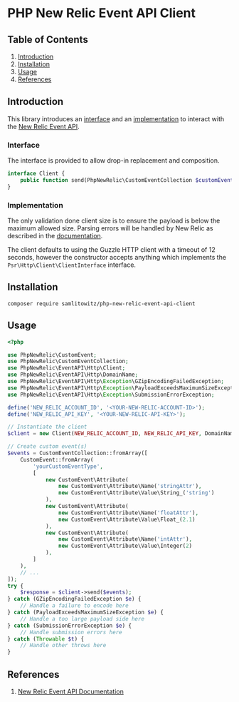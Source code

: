 # PHP New Relic Event API Client

## Table of Contents

1. [Introduction](#introduction)
2. [Installation](#installation)
3. [Usage](#usage)
4. [References](#references)

## Introduction

This library introduces an [interface](src/EventAPI/Client.php) and an [implementation](src/EventAPI/Http/Client.php) to
interact with the [New Relic Event API][1].

### Interface

The interface is provided to allow drop-in replacement and composition.

```php
interface Client {
	public function send(PhpNewRelic\CustomEventCollection $customEvents): PhpNewRelic\EventAPI\Http\Response;
}
```

### Implementation

The only validation done client size is to ensure the payload is below the maximum allowed size.
Parsing errors will be handled by New Relic as described in the [documentation][2].

The client defaults to using the Guzzle HTTP client with a timeout of 12 seconds, however the constructor accepts
anything which implements the `Psr\Http\Client\ClientInterface` interface.

## Installation

```shell
composer require samlitowitz/php-new-relic-event-api-client
```

## Usage

```php
<?php

use PhpNewRelic\CustomEvent;
use PhpNewRelic\CustomEventCollection;
use PhpNewRelic\EventAPI\Http\Client;
use PhpNewRelic\EventAPI\Http\DomainName;
use PhpNewRelic\EventAPI\Http\Exception\GZipEncodingFailedException;
use PhpNewRelic\EventAPI\Http\Exception\PayloadExceedsMaximumSizeException;
use PhpNewRelic\EventAPI\Http\Exception\SubmissionErrorException;

define('NEW_RELIC_ACCOUNT_ID', '<YOUR-NEW-RELIC-ACCOUNT-ID>');
define('NEW_RELIC_API_KEY', '<YOUR-NEW-RELIC-API-KEY>');

// Instantiate the client
$client = new Client(NEW_RELIC_ACCOUNT_ID, NEW_RELIC_API_KEY, DomainName::US);

// Create custom event(s)
$events = CustomEventCollection::fromArray([
	CustomEvent::fromArray(
		'yourCustomEventType',
		[
			new CustomEvent\Attribute(
				new CustomEvent\Attribute\Name('stringAttr'),
				new CustomEvent\Attribute\Value\String_('string')
			),
			new CustomEvent\Attribute(
				new CustomEvent\Attribute\Name('floatAttr'),
				new CustomEvent\Attribute\Value\Float_(2.1)
			),
			new CustomEvent\Attribute(
				new CustomEvent\Attribute\Name('intAttr'),
				new CustomEvent\Attribute\Value\Integer(2)
			),
		]
	),
	// ...
]);
try {
	$response = $client->send($events);
} catch (GZipEncodingFailedException $e) {
	// Handle a failure to encode here
} catch (PayloadExceedsMaximumSizeException $e) {
	// Handle a too large payload side here
} catch (SubmissionErrorException $e) {
	// Handle submission errors here
} catch (Throwable $t) {
	// Handle other throws here
}
```

## References

1. [New Relic Event API Documentation][1]

[1]: https://docs.newrelic.com/docs/data-apis/ingest-apis/event-api/introduction-event-api

[2]: https://docs.newrelic.com/docs/data-apis/ingest-apis/event-api/introduction-event-api/#errors-parsing
